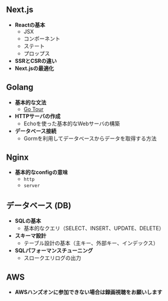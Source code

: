 ## Next.js
- **Reactの基本**
    - JSX
    - コンポーネント
    - ステート
    - プロップス
- **SSRとCSRの違い**
- **Next.jsの最適化**

## Golang
- **基本的な文法**
    - [Go Tour](https://go-tour-jp.appspot.com)
- **HTTPサーバの作成**
    - Echoを使った基本的なWebサーバの構築
- **データベース接続**
    - Gormを利用してデータベースからデータを取得する方法

## Nginx
- **基本的なconfigの意味**
    - `http`
    - `server`

## データベース (DB)
- **SQLの基本**
    - 基本的なクエリ（SELECT、INSERT、UPDATE、DELETE）
- **スキーマ設計**
    - テーブル設計の基本（主キー、外部キー、インデックス）
- **SQLパフォーマンスチューニング**
    - スロークエリログの出力

## AWS
- **AWSハンズオンに参加できない場合は録画視聴をお願いします**